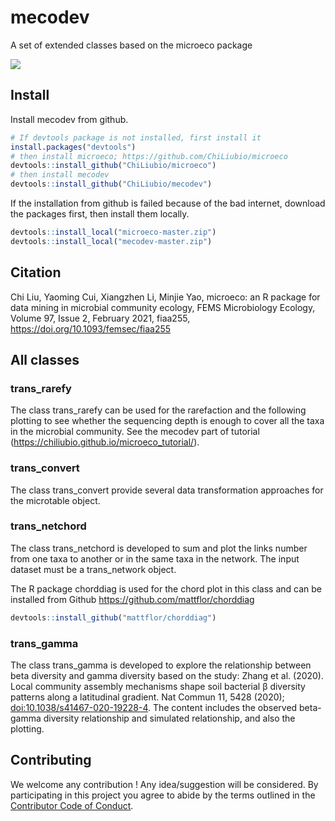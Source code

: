 # mecodev

A set of extended classes based on the microeco package

![](https://img.shields.io/badge/Test-Ver0.1.0-red.svg)


## Install

Install mecodev from github.

```r
# If devtools package is not installed, first install it
install.packages("devtools")
# then install microeco; https://github.com/ChiLiubio/microeco
devtools::install_github("ChiLiubio/microeco")
# then install mecodev
devtools::install_github("ChiLiubio/mecodev")
```

If the installation from github is failed because of the bad internet, download the packages first, then install them locally.

```r
devtools::install_local("microeco-master.zip")
devtools::install_local("mecodev-master.zip")
```

## Citation
Chi Liu, Yaoming Cui, Xiangzhen Li, Minjie Yao, microeco: an R package for data mining in microbial community ecology, 
FEMS Microbiology Ecology, Volume 97, Issue 2, February 2021, fiaa255, https://doi.org/10.1093/femsec/fiaa255

## All classes

### trans_rarefy

The class trans_rarefy can be used for the rarefaction and the following plotting to 
see whether the sequencing depth is enough to cover all the taxa in the microbial community.
See the mecodev part of tutorial (https://chiliubio.github.io/microeco_tutorial/).

### trans_convert

The class trans_convert provide several data transformation approaches for the microtable object.


### trans_netchord 
The class trans_netchord is developed to sum and plot the links number from one taxa to another or in the same taxa in the network.
The input dataset must be a trans_network object.

The R package chorddiag is used for the chord plot in this class and can be installed from Github https://github.com/mattflor/chorddiag

```r
devtools::install_github("mattflor/chorddiag")
```

### trans_gamma
The class trans_gamma is developed to explore the relationship between beta diversity and gamma diversity
based on the study: Zhang et al. (2020). Local community assembly mechanisms shape soil bacterial β diversity patterns along a latitudinal gradient. 
Nat Commun 11, 5428 (2020); <doi:10.1038/s41467-020-19228-4>.
The content includes the observed beta-gamma diversity relationship and simulated relationship, and also the plotting.


## Contributing

We welcome any contribution \! 
Any idea/suggestion will be considered.
By participating in this project you agree to abide by the terms outlined in the [Contributor Code of Conduct](CONDUCT.md).






